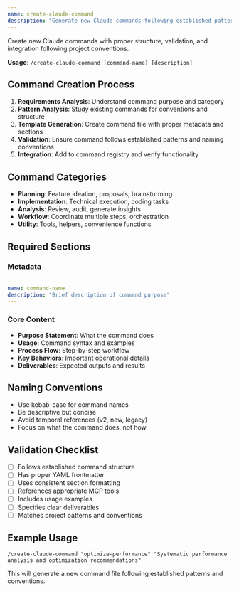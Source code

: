 ```yaml
---
name: create-claude-command
description: "Generate new Claude commands following established patterns and conventions"
---
```


Create new Claude commands with proper structure, validation, and integration following project conventions.

**Usage**: `/create-claude-command [command-name] [description]`

## Command Creation Process

1. **Requirements Analysis**: Understand command purpose and category
2. **Pattern Analysis**: Study existing commands for conventions and structure
3. **Template Generation**: Create command file with proper metadata and sections
4. **Validation**: Ensure command follows established patterns and naming conventions
5. **Integration**: Add to command registry and verify functionality

## Command Categories

- **Planning**: Feature ideation, proposals, brainstorming
- **Implementation**: Technical execution, coding tasks
- **Analysis**: Review, audit, generate insights
- **Workflow**: Coordinate multiple steps, orchestration
- **Utility**: Tools, helpers, convenience functions

## Required Sections

### Metadata

```yaml
---
name: command-name
description: "Brief description of command purpose"
---
```

### Core Content

- **Purpose Statement**: What the command does
- **Usage**: Command syntax and examples
- **Process Flow**: Step-by-step workflow
- **Key Behaviors**: Important operational details
- **Deliverables**: Expected outputs and results

## Naming Conventions

- Use kebab-case for command names
- Be descriptive but concise
- Avoid temporal references (v2, new, legacy)
- Focus on what the command does, not how

## Validation Checklist

- [ ] Follows established command structure
- [ ] Has proper YAML frontmatter
- [ ] Uses consistent section formatting
- [ ] References appropriate MCP tools
- [ ] Includes usage examples
- [ ] Specifies clear deliverables
- [ ] Matches project patterns and conventions

## Example Usage

```
/create-claude-command "optimize-performance" "Systematic performance analysis and optimization recommendations"
```

This will generate a new command file following established patterns and conventions.
